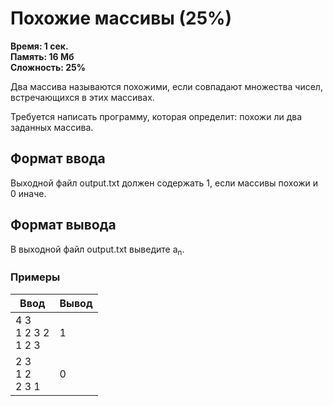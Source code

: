 <h1 class="title">Похожие массивы (25%)</h1>
<p><b>Время: 1 сек.<br>Память: 16 Мб<br>Сложность: 25%</b></p>
<p>Два массива называются похожими, если совпадают множества чисел, встречающихся в этих массивах.</p>
<p>Требуется написать программу, которая определит: похожи ли два заданных массива.</p>
<h2>Формат ввода</h2>
<p>Выходной файл output.txt должен содержать 1, если массивы похожи и 0 иначе.</p>
<h2>Формат вывода</h2>
<p>В выходной файл output.txt выведите a<sub>n</sub>.</p>
<h3>Примеры</h3>
<table class="sample-tests">
  <thead>
     <tr>
        <th>Ввод</th>
        <th>Вывод</th>
     </tr>
  </thead>
  <tbody>
     <tr>
        <td>4 3<br>
            1 2 3 2<br>
            1 2 3</td>
        <td>1</td>
     </tr>
     <tr>
         <td>2 3<br>
             1 2<br>
             2 3 1</td>
         <td>0</td>
     </tr>
  </tbody>
</table>